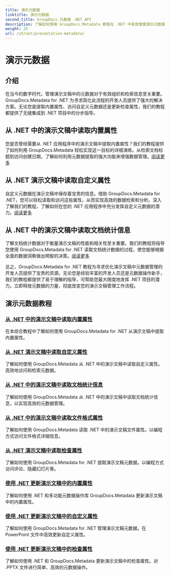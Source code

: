```yaml
---
title: 演示元数据
linktitle: 演示元数据
second_title: GroupDocs.元数据 .NET API
description: 了解如何使用 GroupDocs.Metadata 教程在 .NET 中有效管理演示元数据。轻松访问内置和自定义属性。
weight: 25
url: /zh/net/presentation-metadata/
---
```


# 演示元数据

## 介绍

在当今的数字时代，管理演示文稿中的元数据对于有效组织和检索信息至关重要。 GroupDocs.Metadata for .NET 为寻求简化此流程的开发人员提供了强大的解决方案。无论您是提取内置属性、访问自定义元数据还是更新检查属性，我们的教程都提供了无缝集成到 .NET 项目中的分步指导。

## 从 .NET 中的演示文稿中读取内置属性

您是否曾经需要从 .NET 应用程序中的演示文稿中提取内置属性？我们的教程提供了如何利用 GroupDocs.Metadata 轻松实现这一目标的详细演练。从检索文档标题到访问创建日期，了解如何利用元数据提取的强大功能来增强数据管理。[阅读更多](./read-built-in-properties-presentations/)

## 从 .NET 演示文稿中读取自定义属性

自定义元数据在演示文稿中保存着宝贵的信息。借助 GroupDocs.Metadata for .NET，您可以轻松读取和访问这些属性，从而实现高效的数据检索和分析。深入了解我们的教程，了解如何在您的 .NET 应用程序中充分发挥自定义元数据的潜力。[阅读更多](./read-custom-properties-presentations/)

## 从 .NET 中的演示文稿中读取文档统计信息

了解文档统计数据对于衡量演示文稿的性能和相关性至关重要。我们的教程将指导您使用 GroupDocs.Metadata for .NET 读取文档统计数据的过程，使您能够根据全面的数据洞察做出明智的决策。[阅读更多](./read-document-statistics-presentations/)

总之，GroupDocs.Metadata for .NET 教程为寻求优化演示文稿中元数据管理的开发人员提供了宝贵的资源。无论您是经验丰富的开发人员还是元数据操作新手，我们的教程都提供了易于理解的指导，可帮助您最大限度地发挥 .NET 项目的潜力。立即释放元数据的力量，彻底改变您的演示文稿管理工作流程。

## 演示元数据教程
### [从 .NET 中的演示文稿中读取内置属性](./read-built-in-properties-presentations/)
在本综合教程中了解如何使用 GroupDocs.Metadata for .NET 从演示文稿中提取内置属性。
### [从 .NET 演示文稿中读取自定义属性](./read-custom-properties-presentations/)
了解如何使用 GroupDocs.Metadata 从 .NET 中的演示文稿中读取自定义属性。高效地访问和检索元数据。
### [从 .NET 中的演示文稿中读取文档统计信息](./read-document-statistics-presentations/)
了解如何使用 GroupDocs.Metadata 从 .NET 中的演示文稿中读取文档统计信息，以实现高效的元数据管理。
### [从 .NET 中的演示文稿中读取文件格式属性](./read-file-format-properties-presentations/)
了解如何使用 GroupDocs.Metadata 读取 .NET 中的演示文稿文件属性。以编程方式访问文件格式详细信息。
### [从 .NET 演示文稿中读取检查属性](./read-inspection-properties-presentations/)
了解如何使用 GroupDocs.Metadata for .NET 提取演示文稿元数据。以编程方式访问评论、隐藏幻灯片等。
### [使用 .NET 更新演示文稿中的内置属性](./update-built-in-properties-presentations/)
了解如何使用 .NET 和多功能元数据操作库 GroupDocs.Metadata 更新演示文稿中的内置属性。
### [使用 .NET 更新演示文稿中的自定义属性](./update-custom-properties-presentations/)
了解如何使用 GroupDocs.Metadata for .NET 管理演示文稿元数据。在 PowerPoint 文件中高效更新自定义属性。
### [使用 .NET 更新演示文稿中的检查属性](./update-inspection-properties-presentations/)
了解如何使用 .NET 和 GroupDocs.Metadata 更新演示文稿中的检查属性。对 .PPTX 文件进行简单、高效的元数据操作。